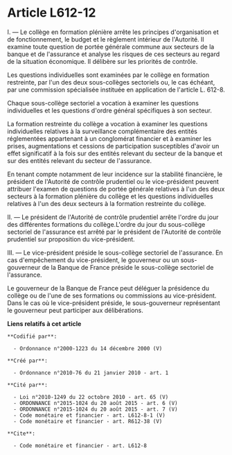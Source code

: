 # Article L612-12

I. ― Le collège en formation plénière arrête les principes d'organisation et de fonctionnement, le budget et le règlement
intérieur de l'Autorité. Il examine toute question de portée générale commune aux secteurs de la banque et de l'assurance et
analyse les risques de ces secteurs au regard de la situation économique. Il délibère sur les priorités de contrôle. 

Les questions individuelles sont examinées par le collège en formation restreinte, par l'un des deux sous-collèges sectoriels
ou, le cas échéant, par une commission spécialisée instituée en application de l'article L. 612-8. 

Chaque sous-collège sectoriel a vocation à examiner les questions individuelles et les questions d'ordre général spécifiques
à son secteur. 

La formation restreinte du collège a vocation à examiner les questions individuelles relatives à la surveillance
complémentaire des entités réglementées appartenant à un conglomérat financier et à examiner les prises, augmentations et
cessions de participation susceptibles d'avoir un effet significatif à la fois sur des entités relevant du secteur de la
banque et sur des entités relevant du secteur de l'assurance. 

En tenant compte notamment de leur incidence sur la stabilité financière, le président de l'Autorité de contrôle prudentiel
ou le vice-président peuvent attribuer l'examen de questions de portée générale relatives à l'un des deux secteurs à la
formation plénière du collège et les questions individuelles relatives à l'un des deux secteurs à la formation restreinte du
collège. 

II. ― Le président de l'Autorité de contrôle prudentiel arrête l'ordre du jour des différentes formations du collège.L'ordre
du jour du sous-collège sectoriel de l'assurance est arrêté par le président de l'Autorité de contrôle prudentiel sur
proposition du vice-président. 

III. ― Le vice-président préside le sous-collège sectoriel de l'assurance. En cas d'empêchement du vice-président, le
gouverneur ou un sous-gouverneur de la Banque de France préside le sous-collège sectoriel de l'assurance. 

Le gouverneur de la Banque de France peut déléguer la présidence du collège ou de l'une de ses formations ou commissions au
vice-président. Dans le cas où le vice-président préside, le sous-gouverneur représentant le gouverneur peut participer aux
délibérations.

**Liens relatifs à cet article**

	**Codifié par**:

	  - Ordonnance n°2000-1223 du 14 décembre 2000 (V)

	**Créé par**:

	  - Ordonnance n°2010-76 du 21 janvier 2010 - art. 1

	**Cité par**:

	  - Loi n°2010-1249 du 22 octobre 2010 - art. 65 (V)
	  - ORDONNANCE n°2015-1024 du 20 août 2015 - art. 6 (V)
	  - ORDONNANCE n°2015-1024 du 20 août 2015 - art. 7 (V)
	  - Code monétaire et financier - art. L612-8-1 (V)
	  - Code monétaire et financier - art. R612-38 (V)

	**Cite**:

	  - Code monétaire et financier - art. L612-8
